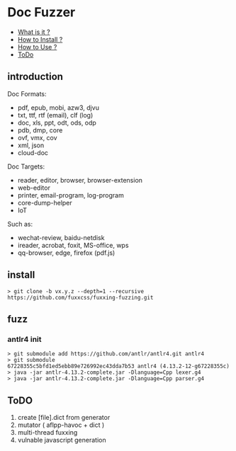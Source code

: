 # Doc Fuzzer
* [What is it ?](#introduction)
* [How to Install ?](#install)
* [How to Use ?](#fuzz)
* [ToDo](#todo)

## introduction
Doc Formats:
- pdf, epub, mobi, azw3, djvu
- txt, ttf, rtf (email), clf (log)
- doc, xls, ppt, odt, ods, odp
- pdb, dmp, core
- ovf, vmx, cov
- xml, json
- cloud-doc

Doc Targets:
- reader, editor, browser, browser-extension
- web-editor
- printer, email-program, log-program
- core-dump-helper
- IoT

Such as:
- wechat-review, baidu-netdisk
- ireader, acrobat, foxit, MS-office, wps
- qq-browser, edge, firefox (pdf.js)

## install
``` shell
> git clone -b vx.y.z --depth=1 --recursive https://github.com/fuxxcss/fuxxing-fuzzing.git
```

## fuzz
### antlr4 init
``` shell
> git submodule add https://github.com/antlr/antlr4.git antlr4
> git submodule
67228355c5bfd1ed5ebb89e726992ec43dda7b53 antlr4 (4.13.2-12-g67228355c)
> java -jar antlr-4.13.2-complete.jar -Dlanguage=Cpp lexer.g4
> java -jar antlr-4.13.2-complete.jar -Dlanguage=Cpp parser.g4
```

## ToDO
1. create [file].dict from generator
2. mutator ( aflpp-havoc + dict )
1. multi-thread fuxxing
2. vulnable javascript generation 

